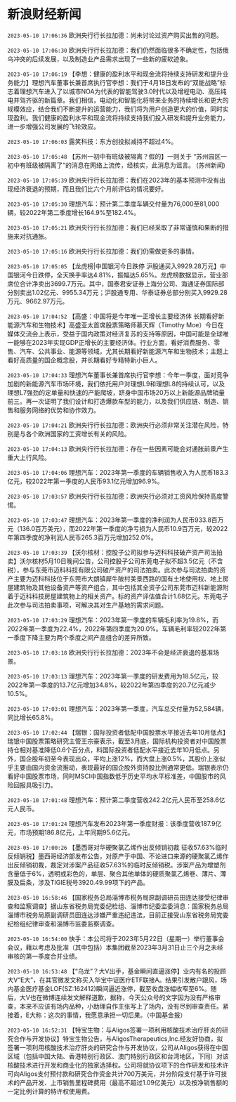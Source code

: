 # 新浪财经新闻
`2023-05-10 17:06:36` 欧洲央行行长拉加德：尚未讨论过资产购买出售的问题。

`2023-05-10 17:06:30` 欧洲央行行长拉加德：我们仍然面临很多不确定性，包括俄乌冲突的后续发展，以及制造业产品需求出现了一些新的疲软迹象。

`2023-05-10 17:06:19` 【李想：健康的盈利水平和现金流将持续支持研发和提升业务能力】理想汽车董事长兼首席执行官李想：我们于4月18日发布的“双能战略”标志着理想汽车进入了以城市NOA为代表的智能驾驶3.0时代以及增程电动、高压纯电并驾齐驱的新篇章。我们相信，电动化和智能化将带来业务的持续增长和更大的规模效应，结合我们不断提升的运营能力，我们将为用户创造更大的价值，同时实现盈利。我们健康的盈利水平和现金流将持续支持我们投入研发和提升业务能力，进一步增强公司发展的飞轮效应。

`2023-05-10 17:06:03` 露笑科技：东方创投拟减持不超过4%。

`2023-05-10 17:05:48`   【苏州一初中有班级被隔离？假的】一则关于 “苏州园区一初中有班级被隔离了”的消息在网络上流传，经核实，此消息为谣言。 (苏州新闻)

`2023-05-10 17:05:39` 欧洲央行行长拉加德：我们在2023年的基本预测中没有出现经济衰退的预期，而且我们比六个月前评估的情况要好。

`2023-05-10 17:05:30` 理想汽车：预计第二季度车辆交付量为76,000至81,000辆，较2022年第二季度增长164.9%至182.4%。

`2023-05-10 17:05:21` 欧洲央行行长拉加德：我们已经采取了非常谨慎和果断的措施来对抗通胀。

`2023-05-10 17:05:16` 欧洲央行行长拉加德：我们仍需做更多的事情。

`2023-05-10 17:05:05`   【龙虎榜|中国银河今日跌停 沪股通买入9929.28万元】中国银河今日跌停，全天换手率达4.81%，振幅达5.65%。龙虎榜数据显示，营业部席位合计净卖出3699.7万元。其中，国泰君安证券上海分公司、海通证券国际部分别卖出1.02亿元、9955.34万元；沪股通专用、华泰证券总部分别买入9929.28万元、9662.97万元。

`2023-05-10 17:04:52`   【高盛：中国将是今年唯一正增长主要经济体 长期看好新能源汽车和生物技术】高盛亚太首席股票策略师慕天辉（Timothy Moe）今日在媒体交流会上表示，受益于国内政策对经济复苏的支持等原因，中国可能是全球唯一能够在2023年实现GDP正增长的主要经济体。行业方面，看好消费服务、零售、汽车、公共事业、能源等领域，尤其长期看好新能源汽车和生物技术；主题上看好高质量的国企概念股，并长期看好专精特新小巨人。

`2023-05-10 17:04:33` 理想汽车董事长兼首席执行官李想：今年一季度，面对竞争加剧的新能源汽车市场环境，我们依托用户对理想L9和理想L8的持续认可，以及理想L7强劲的定单量和快速的产能爬坡，跻身中国市场20万以上新能源品牌销量前三。再一次证明了我们设计和打造爆款车型的能力，以及我们供应链、制造、销售和服务网络的优势和协作效力。

`2023-05-10 17:04:21` 欧洲央行行长拉加德：欧洲央行必须非常关注潜在风险，特别是与各个欧洲国家的工资增长有关的风险。

`2023-05-10 17:04:13` 欧洲央行行长拉加德：存在一些因素可能会对通胀前景产生重大上行风险。

`2023-05-10 17:04:06` 理想汽车：2023年第一季度的车辆销售收入为人民币183.3亿元，较2022年第一季度的人民币93.1亿元增加96.9%。

`2023-05-10 17:03:57` 欧洲央行行长拉加德：欧洲央行必须对工资风险保持高度警惕。

`2023-05-10 17:03:47` 理想汽车：2023年第一季度的净利润为人民币933.8百万元（136.0百万美元），而2022年第一季度的净亏损为人民币10.9百万元，较2022年第四季度的净利润人民币265.3百万元增加252.0%。

`2023-05-10 17:03:39` 【沃尔核材：控股子公司拟参与迈科科技破产资产司法拍卖】沃尔核材5月10日晚间公告，公司控股子公司东莞电子拟不超3.5亿元（不含税），参与东莞市迈科科技有限公司破产资产的司法拍卖。此次参与司法拍卖的资产主要为迈科科技位于东莞市大朗镇犀牛陂村美景西路的国有土地使用权、地上房屋建筑物及其他设备资产等资产组合，其中包括其全资子公司东莞市迈科新能源附着于迈科科技房屋建筑物上的相关资产。标的资产评估值合计1.68亿元。东莞电子此次参与司法拍卖事项，可解决其对生产基地的需求问题。

`2023-05-10 17:03:29` 理想汽车：2023年第一季度的车辆毛利率为19.8%，而2022年第一季度为22.4%，2022年第四季度为20.0%。车辆毛利率较2022年第一季度下降主要为两个季度之间产品组合的差异所致。

`2023-05-10 17:03:18` 欧洲央行行长拉加德：2023年不会是经济衰退的基准场景。

`2023-05-10 17:03:13` 理想汽车：2023年第一季度的研发费用为18.5亿元，较2022年第一季度的13.7亿元增加34.8%，较2022年第四季度的20.7亿元减少10.5%。

`2023-05-10 17:03:01` 理想汽车：2023年第一季度，汽车总交付量为52,584辆，同比增长65.8%。

`2023-05-10 17:02:44`   【瑞银：国际投资者低配中国股票水平接近去年10月低点】瑞银中国股票策略研究主管王宗豪表示，截至3月底，国际机构投资者对中国股票持仓相对基准降低0.6个百分点，料国际投资者低配水平接近去年10月低点。另外，国企股年初至今表现出众，平均上涨12%，而大盘上涨0.5%，其股价上涨似乎主要由国内资金流推动，表现最好的国企股外资持股比例通常更低。瑞银表示仍看好中国股票市场，同时MSCI中国指数低于历史平均水平标准差，中国股市的风险回报具吸引力。

`2023-05-10 17:01:48` 理想汽车：预计第二季度营收242.2亿元人民币至258.6亿元人民币。

`2023-05-10 17:01:24` 理想汽车发布2023年第一季度财报：该季度营收187.9亿元，市场预期186.8亿元，上年同期95.6亿元。

`2023-05-10 17:00:26`   【墨西哥对华硬聚氯乙烯作出反倾销初裁 征收57.63%临时反倾销税】墨西哥经济部发布公告，对原产于中国、不论进口来源的硬聚氯乙烯作出反倾销初裁，裁定对涉案产品征收57.63%的临时反倾销税。涉案产品为增塑剂含量低于6%，透明或彩色的，单层、聚合其他单体的硬质聚氯乙烯卷、薄片、薄膜及扁条，涉及TIGIE税号3920.49.99项下的产品。

`2023-05-10 16:58:46` 【国家税务总局淄博市税务局原副调研员田连达接受纪律审查和监察调查】据山东省税务局党委纪检组、淄博市纪委监委消息：国家税务总局淄博市税务局原副调研员田连达涉嫌严重违纪违法，目前正接受山东省税务局党委纪检组纪律审查和淄博市监委监察调查。

`2023-05-10 16:54:00` 快手：本公司将于2023年5月22日（星期一）举行董事会会议，藉以考虑及批准（其中包括）本集团截至2023年3月31日止三个月之未经审核的第一季度合并业绩。

`2023-05-10 16:53:48` 【“乌龙”？大V出手，基金瞬间直逼涨停】业内有名的投顾大V“E大”，在其官微发文称买入华宝中证医疗ETF联接A。结果引发散户跟风，场内基金医疗基金LOF(SZ:162412)瞬间逼近涨停，截至收盘涨幅收窄至6%。随后，大V也在微博连续发文解释道歉，据称，今天公众号的文字因为没有严格审查，本来不应该有场内品种，小助理自作主张写上了场内，没有尽到审查责任。紧接着，E大称：这次的事情，我愿意承担一切后果。（中国基金报）

`2023-05-10 16:52:31` 【特宝生物：与Aligos签署一项利用核酸技术治疗肝炎的研究合作与开发协议】特宝生物公告，与AligosTherapeutics,Inc.经友好协商，拟签署一项利用核酸技术治疗肝炎的研究合作与开发协议，公司从Aligos获得在中国区域（包括中国大陆、香港特别行政区、澳门特别行政区和台湾地区，下同）对该核酸技术进行开发和商业化的独家选择权。公司将就协议项下的合作研发和技术许可向Aligos支付预付款和研究合作资金共计700万美元，并分阶段支付基于许可技术的产品开发、上市销售里程碑费用（最高不超过1.09亿美元）以及按净销售额的一定比例计算的特许权使用费。

